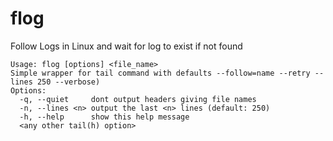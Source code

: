 # flog
Follow Logs in Linux and wait for log to exist if not found

```
Usage: flog [options] <file_name>
Simple wrapper for tail command with defaults --follow=name --retry --lines 250 --verbose)
Options:
  -q, --quiet     dont output headers giving file names
  -n, --lines <n> output the last <n> lines (default: 250)
  -h, --help      show this help message
  <any other tail(h) option>
```
